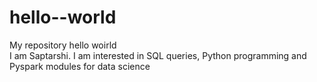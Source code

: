 # hello--world
My repository
hello woirld\
I am Saptarshi. I am interested in SQL queries, Python programming and Pyspark modules for data science
